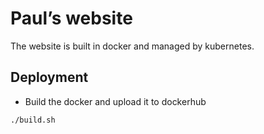 # Paul’s website
The website is built in docker and managed by kubernetes.

## Deployment

* Build the docker and upload it to dockerhub
```
./build.sh
```
